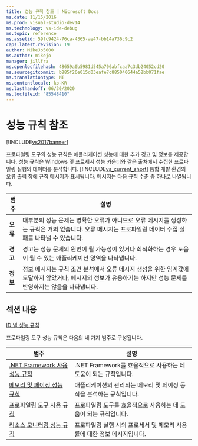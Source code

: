 ```yaml
---
title: 성능 규칙 참조 | Microsoft Docs
ms.date: 11/15/2016
ms.prod: visual-studio-dev14
ms.technology: vs-ide-debug
ms.topic: reference
ms.assetid: 59fc9424-76ca-4365-ae47-bb14a736c9c2
caps.latest.revision: 19
author: MikeJo5000
ms.author: mikejo
manager: jillfra
ms.openlocfilehash: 48659a0b5981d545a706abfcaa7c3db24052cd20
ms.sourcegitcommit: b885f26e015d03eafe7c885040644a52bb071fae
ms.translationtype: MT
ms.contentlocale: ko-KR
ms.lasthandoff: 06/30/2020
ms.locfileid: "85548410"
---
```

# <a name="performance-rules-reference"></a>성능 규칙 참조
[!INCLUDE[vs2017banner](../includes/vs2017banner.md)]

프로파일링 도구의 성능 규칙은 애플리케이션 성능에 대한 추가 경고 및 정보를 제공합니다. 성능 규칙은 Windows 및 프로세서 성능 카운터와 같은 출처에서 수집한 프로파일링 실행의 데이터를 분석합니다. [!INCLUDE[vs_current_short](../includes/vs-current-short-md.md)] 통합 개발 환경의 오류 출력 창에 규칙 메시지가 표시됩니다. 메시지는 다음 규칙 수준 중 하나로 나열됩니다.  
  
|범주|설명|  
|-|-|  
|**오류**|대부분의 성능 문제는 명확한 오류가 아니므로 오류 메시지를 생성하는 규칙은 거의 없습니다. 오류 메시지는 프로파일링 데이터 수집 실패를 나타낼 수 있습니다.|  
|**경고**|경고는 성능 문제의 원인이 될 가능성이 있거나 최적화하는 경우 도움이 될 수 있는 애플리케이션 영역을 나타냅니다.|  
|**정보**|정보 메시지는 규칙 조건 분석에서 오류 메시지 생성을 위한 임계값에 도달하지 않았거나, 메시지의 정보가 유용하기는 하지만 성능 문제를 반영하지는 않음을 나타냅니다.|  
  
## <a name="in-this-section"></a>섹션 내용  
 [ID 별 성능 규칙](../profiling/performance-rules-by-id.md)  
  
 프로파일링 도구 성능 규칙은 다음의 네 가지 범주로 구성됩니다.  
  
|범주|설명|  
|-|-|  
|[.NET Framework 사용 성능 규칙](../profiling/dotnet-framework-usage-performance-rules.md)|.NET Framework를 효율적으로 사용하는 데 도움이 되는 규칙입니다.|  
|[메모리 및 페이징 성능 규칙](../profiling/memory-and-paging-performance-rules.md)|애플리케이션의 관리되는 메모리 및 페이징 동작을 분석하는 규칙입니다.|  
|[프로파일링 도구 사용 규칙](../profiling/profiling-tools-usage-rules.md)|프로파일링 도구를 효율적으로 사용하는 데 도움이 되는 규칙입니다.|  
|[리소스 모니터링 성능 규칙](../profiling/resource-monitoring-performance-rules.md)|프로파일링 실행 시의 프로세서 및 메모리 사용률에 대한 정보 메시지입니다.|
